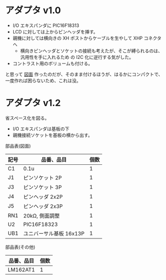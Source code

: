 # アダプタ v1.0

- I/O エキスパンダに PIC16F18313
- LCD に対しては上からピンヘッダを挿す。
- 親機に対しては横向きの XH ポストからケーブルを生やして XHP コネクタへ
  - 横向きピンヘッダとソケットの接続も考えたが、そこが縛られるのは、汎用性を手に入れるため
    の I2C 化に逆行する気がした。
- コントラスト用のボリュームも付ける。

と思って
[図面](./librecad/Adapter1.0.png)
作ったのだが、そのまま付けるほうが、はるかにコンパクトで、一度作れば困らないため、これは没。

# アダプタ v1.2

省スペース化を図る。

- I/O エキスパンダは基板の下
- 親機接続ソケットを基板の横から出す。

部品表(図面)

| 記号 | 品番、品目 | 個数 |
|-----|-------------------|---|
| C1  | 0.1u              | 1 |
| J1  | ピンソケット 2P   | 1 |
| J3  | ピンソケット 3P   | 1 |
| J4  | ピンヘッダ 2x2P   | 1 |
| J5  | ピンヘッダ 2x3P   | 1 |
| RN1 | 20kΩ, 側面調整   | 1 |
| U2  | PIC16F18323       | 1 |
| UB1 | ユニバーサル基板 16x13P | 1 |

部品表(その他)

|  品番、品目 | 個数 |
|-----|--------------|
| LM162AT1 | 1 |
